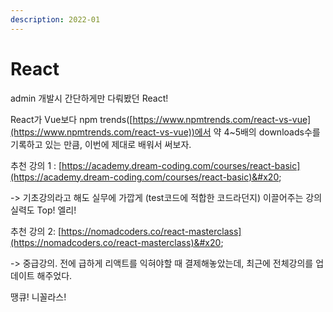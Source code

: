 ```yaml
---
description: 2022-01
---
```


# React

admin 개발시 간단하게만 다뤄봤던 React!&#x20;

React가 Vue보다 npm trends([https://www.npmtrends.com/react-vs-vue](https://www.npmtrends.com/react-vs-vue))에서 약 4\~5배의 downloads수를 기록하고 있는 만큼, 이번에 제대로 배워서 써보자.&#x20;



추천 강의 1 : [https://academy.dream-coding.com/courses/react-basic](https://academy.dream-coding.com/courses/react-basic)&#x20;

\->   기초강의라고 해도 실무에 가깝게 (test코드에 적합한 코드라던지) 이끌어주는 강의 실력도 Top! 엘리!



추천 강의 2: [https://nomadcoders.co/react-masterclass](https://nomadcoders.co/react-masterclass)&#x20;

\-> 중급강의. 전에 급하게 리액트를 익혀야할 때 결제해놓았는데, 최근에 전체강의를 업데이트 해주었다.&#x20;

땡큐! 니꼴라스!&#x20;
